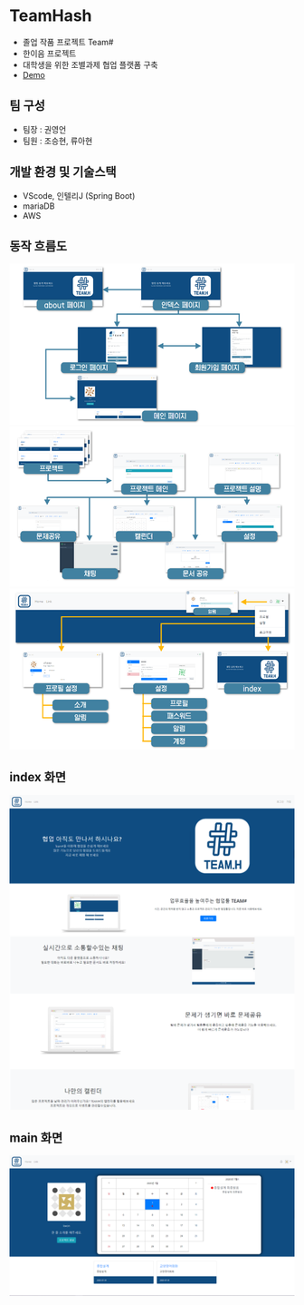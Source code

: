 # TeamHash

- 졸업 작품 프로젝트 Team#
- 한이음 프로젝트
- 대학생을 위한 조별과제 협업 플랫폼 구축
- [Demo](http://ec2-3-17-16-176.us-east-2.compute.amazonaws.com:8080/)

## 팀 구성

- 팀장 : 권영언
- 팀원 : 조승현, 류아현

## 개발 환경 및 기술스택

- VScode, 인텔리J (Spring Boot)
- mariaDB
- AWS

## 동작 흐름도

<img src="https://github.com/kyu9341/TeamHash/blob/master/images/hashflow1.png" alt="hashflow1" width="" height=""/>

<img src="https://github.com/kyu9341/TeamHash/blob/master/images/hashflow2.png" alt="hashflow2" width="" height=""/>

<img src="https://github.com/kyu9341/TeamHash/blob/master/images/hashflow3.png" alt="hashflow3" width="" height=""/>

## index 화면
<img src="https://github.com/kyu9341/TeamHash/blob/master/images/index1.png" alt="hashflow3" width="" height=""/>

<img src="https://github.com/kyu9341/TeamHash/blob/master/images/index2.png" alt="hashflow3" width="" height=""/>

## main 화면
<img src="https://github.com/kyu9341/TeamHash/blob/master/images/main2.png" alt="hashflow3" width="" height=""/>
